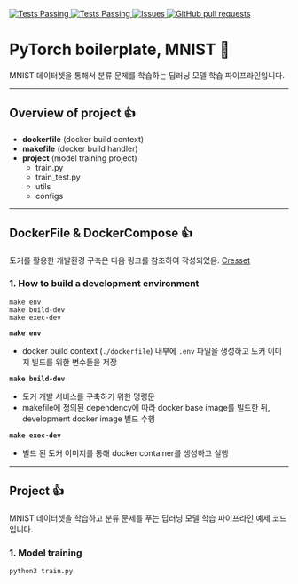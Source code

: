 <p align="left">
    <a href="https://github.com/chpark-ML/boilerplate_pytorch/actions">
      <img alt="Tests Passing" src="https://github.com/chpark-ML/boilerplate_pytorch/actions/workflows/pylint.yml/badge.svg" />
    </a>
    <a href="https://github.com/chpark-ML/boilerplate_pytorch/actions">
      <img alt="Tests Passing" src="https://github.com/chpark-ML/boilerplate_pytorch/actions/workflows/docker_build.yml/badge.svg" />
    </a>
    <a href="https://github.com/chpark-ML/boilerplate_pytorch/issues">
      <img alt="Issues" src="https://img.shields.io/github/issues/chpark-ML/boilerplate_pytorch?color=0088ff" />
    </a>
    <a href="https://github.com/chpark-ML/boilerplate_pytorch/pulls">
      <img alt="GitHub pull requests" src="https://img.shields.io/github/issues-pr/chpark-ML/boilerplate_pytorch?color=0088ff">
    </a>
</p>


# PyTorch boilerplate, MNIST 🚗
MNIST 데이터셋을 통해서 분류 문제를 학습하는 딥러닝 모델 학습 파이프라인입니다.

***
## Overview of project 👍
- **dockerfile** (docker build context)
- **makefile** (docker build handler)
- **project** (model training project)
    - train.py
    - train_test.py
    - utils
    - configs

***
## DockerFile & DockerCompose 👍
도커를 활용한 개발환경 구축은 다음 링크를 참조하여 작성되었음. [Cresset](https://github.com/cresset-template/cresset)

### 1. How to build a development environment
```
make env
make build-dev
make exec-dev
```

**`make env`**
- docker build context (`./dockerfile`) 내부에 `.env` 파일을 생성하고 도커 이미지 빌드를 위한 변수들을 저장

**`make build-dev`**
- 도커 개발 서비스를 구축하기 위한 명령문
- makefile에 정의된 dependency에 따라 docker base image를 빌드한 뒤, development docker image 빌드 수행

**`make exec-dev`**
- 빌드 된 도커 이미지를 통해 docker container를 생성하고 실행

***
## Project 👍

MNIST 데이터셋을 학습하고 분류 문제를 푸는 딥러닝 모델 학습 파이프라인 예제 코드입니다.

### 1. Model training
```
python3 train.py
```